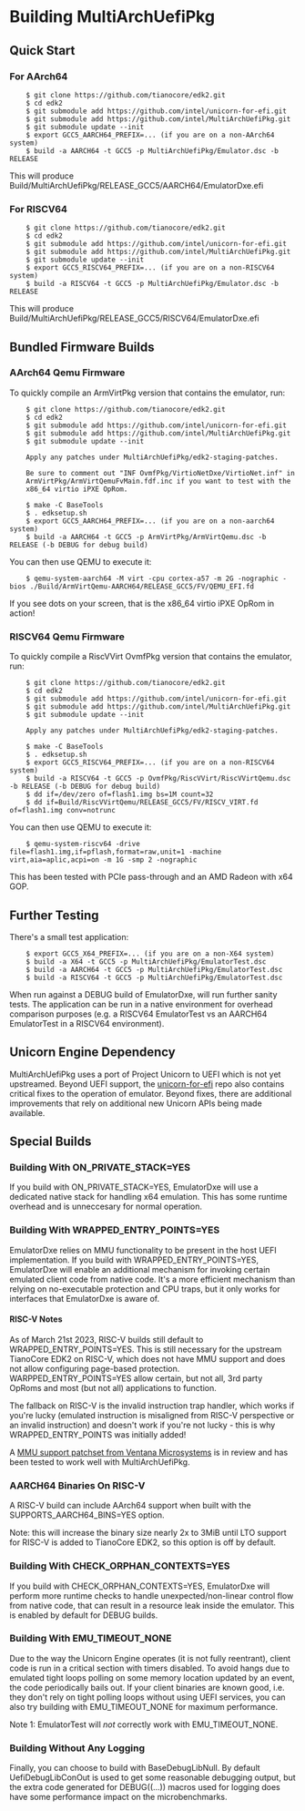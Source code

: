 # Building MultiArchUefiPkg

## Quick Start

### For AArch64

        $ git clone https://github.com/tianocore/edk2.git
        $ cd edk2
        $ git submodule add https://github.com/intel/unicorn-for-efi.git
        $ git submodule add https://github.com/intel/MultiArchUefiPkg.git
        $ git submodule update --init
        $ export GCC5_AARCH64_PREFIX=... (if you are on a non-AArch64 system)
        $ build -a AARCH64 -t GCC5 -p MultiArchUefiPkg/Emulator.dsc -b RELEASE

This will produce Build/MultiArchUefiPkg/RELEASE_GCC5/AARCH64/EmulatorDxe.efi

### For RISCV64

        $ git clone https://github.com/tianocore/edk2.git
        $ cd edk2
        $ git submodule add https://github.com/intel/unicorn-for-efi.git
        $ git submodule add https://github.com/intel/MultiArchUefiPkg.git
        $ git submodule update --init
        $ export GCC5_RISCV64_PREFIX=... (if you are on a non-RISCV64 system)
        $ build -a RISCV64 -t GCC5 -p MultiArchUefiPkg/Emulator.dsc -b RELEASE

This will produce Build/MultiArchUefiPkg/RELEASE_GCC5/RISCV64/EmulatorDxe.efi

## Bundled Firmware Builds

### AArch64 Qemu Firmware

To quickly compile an ArmVirtPkg version that contains the emulator, run:

        $ git clone https://github.com/tianocore/edk2.git
        $ cd edk2
        $ git submodule add https://github.com/intel/unicorn-for-efi.git
        $ git submodule add https://github.com/intel/MultiArchUefiPkg.git
        $ git submodule update --init

        Apply any patches under MultiArchUefiPkg/edk2-staging-patches.

        Be sure to comment out "INF OvmfPkg/VirtioNetDxe/VirtioNet.inf" in
        ArmVirtPkg/ArmVirtQemuFvMain.fdf.inc if you want to test with the
        x86_64 virtio iPXE OpRom.

        $ make -C BaseTools
        $ . edksetup.sh
        $ export GCC5_AARCH64_PREFIX=... (if you are on a non-aarch64 system)
        $ build -a AARCH64 -t GCC5 -p ArmVirtPkg/ArmVirtQemu.dsc -b RELEASE (-b DEBUG for debug build)

You can then use QEMU to execute it:

        $ qemu-system-aarch64 -M virt -cpu cortex-a57 -m 2G -nographic -bios ./Build/ArmVirtQemu-AARCH64/RELEASE_GCC5/FV/QEMU_EFI.fd

If you see dots on your screen, that is the x86_64 virtio iPXE OpRom in action!

### RISCV64 Qemu Firmware

To quickly compile a RiscVVirt OvmfPkg version that contains the emulator, run:

        $ git clone https://github.com/tianocore/edk2.git
        $ cd edk2
        $ git submodule add https://github.com/intel/unicorn-for-efi.git
        $ git submodule add https://github.com/intel/MultiArchUefiPkg.git
        $ git submodule update --init

        Apply any patches under MultiArchUefiPkg/edk2-staging-patches.

        $ make -C BaseTools
        $ . edksetup.sh
        $ export GCC5_RISCV64_PREFIX=... (if you are on a non-RISCV64 system)
        $ build -a RISCV64 -t GCC5 -p OvmfPkg/RiscVVirt/RiscVVirtQemu.dsc -b RELEASE (-b DEBUG for debug build)
        $ dd if=/dev/zero of=flash1.img bs=1M count=32
        $ dd if=Build/RiscVVirtQemu/RELEASE_GCC5/FV/RISCV_VIRT.fd of=flash1.img conv=notrunc

You can then use QEMU to execute it:

        $ qemu-system-riscv64 -drive file=flash1.img,if=pflash,format=raw,unit=1 -machine virt,aia=aplic,acpi=on -m 1G -smp 2 -nographic

This has been tested with PCIe pass-through and an AMD Radeon with x64 GOP.

## Further Testing

There's a small test application:

        $ export GCC5_X64_PREFIX=... (if you are on a non-X64 system)
        $ build -a X64 -t GCC5 -p MultiArchUefiPkg/EmulatorTest.dsc
        $ build -a AARCH64 -t GCC5 -p MultiArchUefiPkg/EmulatorTest.dsc
        $ build -a RISCV64 -t GCC5 -p MultiArchUefiPkg/EmulatorTest.dsc

When run against a DEBUG build of EmulatorDxe, will run further sanity tests.
The application can be run in a native environment for overhead comparison
purposes (e.g. a RISCV64 EmulatorTest vs an AARCH64 EmulatorTest in a
RISCV64 environment).

## Unicorn Engine Dependency

MultiArchUefiPkg uses a port of Project Unicorn to UEFI which is not
yet upstreamed. Beyond UEFI support, the [unicorn-for-efi](https://github.com/intel/unicorn-for-efi) repo also contains critical fixes to the operation of emulator. Beyond fixes, there
are additional improvements that rely on additional new Unicorn APIs being
made available.

## Special Builds

### Building With ON_PRIVATE_STACK=YES

If you build with ON_PRIVATE_STACK=YES, EmulatorDxe will use a dedicated
native stack for handling x64 emulation. This has some runtime overhead and
is unneccesary for normal operation.

### Building With WRAPPED_ENTRY_POINTS=YES

EmulatorDxe relies on MMU functionality to be present in the host UEFI implementation.
If you build with WRAPPED_ENTRY_POINTS=YES, EmulatorDxe will enable an additional
mechanism for invoking certain emulated client code from native code. It's a more
efficient mechanism than relying on no-executable protection and CPU traps, but it
only works for interfaces that EmulatorDxe is aware of.

#### RISC-V Notes

As of March 21st 2023, RISC-V builds still default to WRAPPED_ENTRY_POINTS=YES. This is
still necessary for the upstream TianoCore EDK2 on RISC-V, which does
not have MMU support and does not allow configuring page-based protection.
WARPPED_ENTRY_POINTS=YES allow certain, but not all, 3rd party OpRoms
and most (but not all) applications to function.

The fallback on RISC-V is the invalid instruction trap handler, which works if you're lucky
(emulated instruction is misaligned from RISC-V perspective or an invalid instruction)
and doesn't work if you're not lucky - this is why WRAPPED_ENTRY_POINTS was initially added!

A [MMU support patchset from Ventana Microsystems](https://github.com/pttuan/edk2/tree/tphan/riscv_mmu)
is in review and has been tested to work well with MultiArchUefiPkg.

### AARCH64 Binaries On RISC-V

A RISC-V build can include AArch64 support when built with the
SUPPORTS_AARCH64_BINS=YES option.

Note: this will increase the
binary size nearly 2x to 3MiB until LTO support for RISC-V is
added to TianoCore EDK2, so this option is off by default.

### Building With CHECK_ORPHAN_CONTEXTS=YES

If you build with CHECK_ORPHAN_CONTEXTS=YES, EmulatorDxe will perform
more runtime checks to handle unexpected/non-linear control flow from
native code, that can result in a resource leak inside the emulator.
This is enabled by default for DEBUG builds.

### Building With EMU_TIMEOUT_NONE

Due to the way the Unicorn Engine operates (it is not fully reentrant),
client code is run in a critical section with timers disabled. To avoid hangs
due to emulated tight loops polling on some memory location updated by an
event, the code periodically bails out. If your client binaries are known good,
i.e.  they don't rely on tight polling loops without using UEFI services, you
can also try building with EMU_TIMEOUT_NONE for maximum performance.

Note 1: EmulatorTest will _not_ correctly work with EMU_TIMEOUT_NONE.

### Building Without Any Logging

Finally, you can choose to build with BaseDebugLibNull. By default
UefiDebugLibConOut is used to get some reasonable debugging output, but
the extra code generated for DEBUG((...)) macros used for logging does
have some performance impact on the microbenchmarks.
